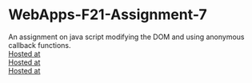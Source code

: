 # WebApps-F21-Assignment-7
An assignment on java script modifying the DOM and using anonymous callback functions.
<br>
[Hosted at](https://44-563-webapps-f21.github.io/webapps-f21-assignment-7-NiharikaSanamsetty/search.html)
<br>
[Hosted at](https://44-563-webapps-f21.github.io/webapps-f21-assignment-7-NiharikaSanamsetty/reaction.html)
<br>
[Hosted at](https://44-563-webapps-f21.github.io/webapps-f21-assignment-7-NiharikaSanamsetty/stack.html)
